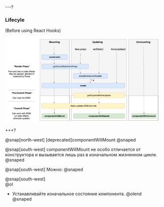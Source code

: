 ---?
### Lifecyle
(Before using React Hooks)

![TIP](template/img/lifecycle.jpg)

+++?

@snap[north-west]
[deprecated]componentWillMount
@snaped

@snap[south-west]
componentWillMount не особо отличается от конструктора и вызывается лишь раз в изначальном жизненном цикле.
@snaped

@snap[south-west]
Можно: 
@snaped

@snap[south-west]
<br>
@ol[](false)
- Устанавливайте изначальное состояние компонента.
@olend
@snaped
